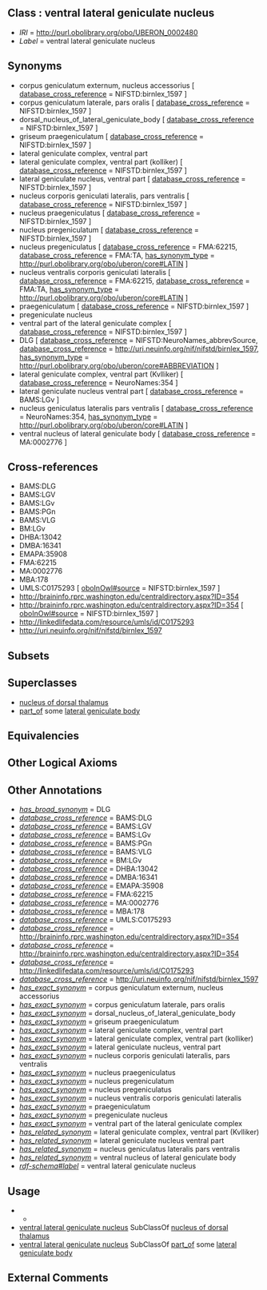 
## Class : ventral lateral geniculate nucleus

 * *IRI* = http://purl.obolibrary.org/obo/UBERON_0002480
 * *Label* = ventral lateral geniculate nucleus

## Synonyms

 * corpus geniculatum externum, nucleus accessorius [ [database_cross_reference](../../ef/oboInOwl#hasDbXref.md) = NIFSTD:birnlex_1597 ]
 * corpus geniculatum laterale, pars oralis [ [database_cross_reference](../../ef/oboInOwl#hasDbXref.md) = NIFSTD:birnlex_1597 ]
 * dorsal_nucleus_of_lateral_geniculate_body [ [database_cross_reference](../../ef/oboInOwl#hasDbXref.md) = NIFSTD:birnlex_1597 ]
 * griseum praegeniculatum [ [database_cross_reference](../../ef/oboInOwl#hasDbXref.md) = NIFSTD:birnlex_1597 ]
 * lateral geniculate complex, ventral part
 * lateral geniculate complex, ventral part (kolliker) [ [database_cross_reference](../../ef/oboInOwl#hasDbXref.md) = NIFSTD:birnlex_1597 ]
 * lateral geniculate nucleus, ventral part [ [database_cross_reference](../../ef/oboInOwl#hasDbXref.md) = NIFSTD:birnlex_1597 ]
 * nucleus corporis geniculati lateralis, pars ventralis [ [database_cross_reference](../../ef/oboInOwl#hasDbXref.md) = NIFSTD:birnlex_1597 ]
 * nucleus praegeniculatus [ [database_cross_reference](../../ef/oboInOwl#hasDbXref.md) = NIFSTD:birnlex_1597 ]
 * nucleus pregeniculatum [ [database_cross_reference](../../ef/oboInOwl#hasDbXref.md) = NIFSTD:birnlex_1597 ]
 * nucleus pregeniculatus [ [database_cross_reference](../../ef/oboInOwl#hasDbXref.md) = FMA:62215, [database_cross_reference](../../ef/oboInOwl#hasDbXref.md) = FMA:TA, [has_synonym_type](../../pe/oboInOwl#hasSynonymType.md) = http://purl.obolibrary.org/obo/uberon/core#LATIN ]
 * nucleus ventralis corporis geniculati lateralis [ [database_cross_reference](../../ef/oboInOwl#hasDbXref.md) = FMA:62215, [database_cross_reference](../../ef/oboInOwl#hasDbXref.md) = FMA:TA, [has_synonym_type](../../pe/oboInOwl#hasSynonymType.md) = http://purl.obolibrary.org/obo/uberon/core#LATIN ]
 * praegeniculatum [ [database_cross_reference](../../ef/oboInOwl#hasDbXref.md) = NIFSTD:birnlex_1597 ]
 * pregeniculate nucleus
 * ventral part of the lateral geniculate complex [ [database_cross_reference](../../ef/oboInOwl#hasDbXref.md) = NIFSTD:birnlex_1597 ]
 * DLG [ [database_cross_reference](../../ef/oboInOwl#hasDbXref.md) = NIFSTD:NeuroNames_abbrevSource, [database_cross_reference](../../ef/oboInOwl#hasDbXref.md) = http://uri.neuinfo.org/nif/nifstd/birnlex_1597, [has_synonym_type](../../pe/oboInOwl#hasSynonymType.md) = http://purl.obolibrary.org/obo/uberon/core#ABBREVIATION ]
 * lateral geniculate complex, ventral part (Kvlliker) [ [database_cross_reference](../../ef/oboInOwl#hasDbXref.md) = NeuroNames:354 ]
 * lateral geniculate nucleus ventral part [ [database_cross_reference](../../ef/oboInOwl#hasDbXref.md) = BAMS:LGv ]
 * nucleus geniculatus lateralis pars ventralis [ [database_cross_reference](../../ef/oboInOwl#hasDbXref.md) = NeuroNames:354, [has_synonym_type](../../pe/oboInOwl#hasSynonymType.md) = http://purl.obolibrary.org/obo/uberon/core#LATIN ]
 * ventral nucleus of lateral geniculate body [ [database_cross_reference](../../ef/oboInOwl#hasDbXref.md) = MA:0002776 ]

## Cross-references

 * BAMS:DLG
 * BAMS:LGV
 * BAMS:LGv
 * BAMS:PGn
 * BAMS:VLG
 * BM:LGv
 * DHBA:13042
 * DMBA:16341
 * EMAPA:35908
 * FMA:62215
 * MA:0002776
 * MBA:178
 * UMLS:C0175293 [ [oboInOwl#source](../../ce/oboInOwl#source.md) = NIFSTD:birnlex_1597 ]
 * http://braininfo.rprc.washington.edu/centraldirectory.aspx?ID=354
 * http://braininfo.rprc.washington.edu/centraldirectory.aspx?ID=354 [ [oboInOwl#source](../../ce/oboInOwl#source.md) = NIFSTD:birnlex_1597 ]
 * http://linkedlifedata.com/resource/umls/id/C0175293
 * http://uri.neuinfo.org/nif/nifstd/birnlex_1597

## Subsets


## Superclasses

 * [nucleus of dorsal thalamus](../../UBERON/33/UBERON_0015233.md)
 * [part_of](../../BFO/50/BFO_0000050.md) some [lateral geniculate body](../../UBERON/26/UBERON_0001926.md)

## Equivalencies


## Other Logical Axioms


## Other Annotations

 * *[has_broad_synonym](../../ym/oboInOwl#hasBroadSynonym.md)* = DLG
 * *[database_cross_reference](../../ef/oboInOwl#hasDbXref.md)* = BAMS:DLG
 * *[database_cross_reference](../../ef/oboInOwl#hasDbXref.md)* = BAMS:LGV
 * *[database_cross_reference](../../ef/oboInOwl#hasDbXref.md)* = BAMS:LGv
 * *[database_cross_reference](../../ef/oboInOwl#hasDbXref.md)* = BAMS:PGn
 * *[database_cross_reference](../../ef/oboInOwl#hasDbXref.md)* = BAMS:VLG
 * *[database_cross_reference](../../ef/oboInOwl#hasDbXref.md)* = BM:LGv
 * *[database_cross_reference](../../ef/oboInOwl#hasDbXref.md)* = DHBA:13042
 * *[database_cross_reference](../../ef/oboInOwl#hasDbXref.md)* = DMBA:16341
 * *[database_cross_reference](../../ef/oboInOwl#hasDbXref.md)* = EMAPA:35908
 * *[database_cross_reference](../../ef/oboInOwl#hasDbXref.md)* = FMA:62215
 * *[database_cross_reference](../../ef/oboInOwl#hasDbXref.md)* = MA:0002776
 * *[database_cross_reference](../../ef/oboInOwl#hasDbXref.md)* = MBA:178
 * *[database_cross_reference](../../ef/oboInOwl#hasDbXref.md)* = UMLS:C0175293
 * *[database_cross_reference](../../ef/oboInOwl#hasDbXref.md)* = http://braininfo.rprc.washington.edu/centraldirectory.aspx?ID=354
 * *[database_cross_reference](../../ef/oboInOwl#hasDbXref.md)* = http://braininfo.rprc.washington.edu/centraldirectory.aspx?ID=354
 * *[database_cross_reference](../../ef/oboInOwl#hasDbXref.md)* = http://linkedlifedata.com/resource/umls/id/C0175293
 * *[database_cross_reference](../../ef/oboInOwl#hasDbXref.md)* = http://uri.neuinfo.org/nif/nifstd/birnlex_1597
 * *[has_exact_synonym](../../ym/oboInOwl#hasExactSynonym.md)* = corpus geniculatum externum, nucleus accessorius
 * *[has_exact_synonym](../../ym/oboInOwl#hasExactSynonym.md)* = corpus geniculatum laterale, pars oralis
 * *[has_exact_synonym](../../ym/oboInOwl#hasExactSynonym.md)* = dorsal_nucleus_of_lateral_geniculate_body
 * *[has_exact_synonym](../../ym/oboInOwl#hasExactSynonym.md)* = griseum praegeniculatum
 * *[has_exact_synonym](../../ym/oboInOwl#hasExactSynonym.md)* = lateral geniculate complex, ventral part
 * *[has_exact_synonym](../../ym/oboInOwl#hasExactSynonym.md)* = lateral geniculate complex, ventral part (kolliker)
 * *[has_exact_synonym](../../ym/oboInOwl#hasExactSynonym.md)* = lateral geniculate nucleus, ventral part
 * *[has_exact_synonym](../../ym/oboInOwl#hasExactSynonym.md)* = nucleus corporis geniculati lateralis, pars ventralis
 * *[has_exact_synonym](../../ym/oboInOwl#hasExactSynonym.md)* = nucleus praegeniculatus
 * *[has_exact_synonym](../../ym/oboInOwl#hasExactSynonym.md)* = nucleus pregeniculatum
 * *[has_exact_synonym](../../ym/oboInOwl#hasExactSynonym.md)* = nucleus pregeniculatus
 * *[has_exact_synonym](../../ym/oboInOwl#hasExactSynonym.md)* = nucleus ventralis corporis geniculati lateralis
 * *[has_exact_synonym](../../ym/oboInOwl#hasExactSynonym.md)* = praegeniculatum
 * *[has_exact_synonym](../../ym/oboInOwl#hasExactSynonym.md)* = pregeniculate nucleus
 * *[has_exact_synonym](../../ym/oboInOwl#hasExactSynonym.md)* = ventral part of the lateral geniculate complex
 * *[has_related_synonym](../../ym/oboInOwl#hasRelatedSynonym.md)* = lateral geniculate complex, ventral part (Kvlliker)
 * *[has_related_synonym](../../ym/oboInOwl#hasRelatedSynonym.md)* = lateral geniculate nucleus ventral part
 * *[has_related_synonym](../../ym/oboInOwl#hasRelatedSynonym.md)* = nucleus geniculatus lateralis pars ventralis
 * *[has_related_synonym](../../ym/oboInOwl#hasRelatedSynonym.md)* = ventral nucleus of lateral geniculate body
 * *[rdf-schema#label](../../el/rdf-schema#label.md)* = ventral lateral geniculate nucleus

## Usage

 * -
 * [ventral lateral geniculate nucleus](../../UBERON/80/UBERON_0002480.md) SubClassOf [nucleus of dorsal thalamus](../../UBERON/33/UBERON_0015233.md)
 * [ventral lateral geniculate nucleus](../../UBERON/80/UBERON_0002480.md) SubClassOf [part_of](../../BFO/50/BFO_0000050.md) some [lateral geniculate body](../../UBERON/26/UBERON_0001926.md)

## External Comments

